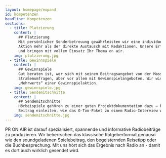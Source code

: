```yaml
---
layout: homepage/expand
id: kompetenzen
headline: Kompetenzen
sections:
  - title: Platzierung
    content: |
      ## Platzierung
      Mit persönlicher Senderbetreuung gewährleisten wir eine individuelle, zielgruppengerechte Ansprache der Radiosender. Denn nichts steuert den Erfolg einer
      Aktion mehr als der direkte Austausch mit Redaktionen. Unsere Erfolge erzielen wir nicht von heute auf morgen. Im Gegenteil: Wir geben einer Kampagne Zeit
      und bringen mit vollem Einsatz Ihr Thema on air.
    img: platzierung.jpg
  - title: Gewinnspiele
    content: |
      ## Gewinnspiele
      Gut beraten ist, wer sich mit seinem Beitragsangebot von der Masse absetzt und attraktive Pakete schnürt – mit kleinen Extras wie Sounds und/oder
      Straßenumfragen, aber vor allem mit Gewinnspielangeboten. Wir wissen: Insbesondere reichweitenstarke Stationen kooperieren häufig nur aufgrund des
      „Mehrwerts“ einer Gewinnspielaktion.
    img: gewinnspiele.jpg
  - title: Sendemitschnitte
    content: |
      ## Sendemitschnitte
      Hörbeispiele gehören zu einer guten Projektdokumentation dazu – PR ON AIR liefert. Denn nur ein Sendemitschnitt kann vermitteln, wie Moderatoren einen
      Beitrag einleiten, wie das O-Ton-Paket zu einem Radio-Interview wird oder wie Hörer sich über einen Gewinn freuen.
    img: sendemitschnitte.jpg
---
```


PR ON AIR ist darauf spezialisiert, spannende und informative Radiobeiträge zu produzieren. Wir beherrschen das klassische Ratgeberformat genauso wie den
soundgeladenen Spielebeitrag, den begeisternden Reisetipp oder die Buchbesprechung. Mit uns hört sich das Ergebnis nach Radio an - damit es dort auch wirklich
gesendet wird.
